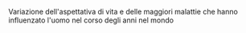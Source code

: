 Variazione dell'aspettativa di vita e delle maggiori malattie che hanno influenzato l'uomo nel corso degli anni nel mondo
